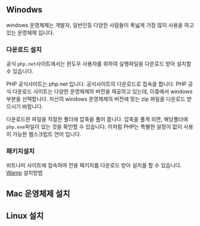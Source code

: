 ## Winodws
windows 운영체제는 개발자, 일반인등 다양한 사람들이 폭넓게 가장 많이 사용을 하고 있는 운영체제 입니다.

### 다운로드 설치
공식 `php.net`사이트에서는 윈도우 사용자를 위하여 실행파일을 다운로드 받아 설치할 수 있습니다.

PHP 공식사이트는 php.net 입니다. 공식사이트의 다운로드로 접속을 합니다. PHP 공식 다운로드 사이트는 다양한 운영체제의 버전을 제공하고 있는데, 이중에서 windows 부분을 선택합니다. 자신의 windows 운영체제의 버전에 맞는 zip 파일을 다운로드 받으시기 바랍니다.

다운로드한 파일을 적절한 폴더에 압축을 풀어 줍니다. 압축을 풀게 되면, 해당폴더에 `php.exe`파일이 있는 것을 확인할 수 있습니다.
이처럼 PHP는 특별한 설정이 없이 사용이 가능한 웹스크립트 언어 입니다.

### 패키지설치
비트나미 사이트에 접속하여 전용 패키지를 다운로드 받아 설치를 할 수 있습니다.
[Wamp](wapm) 설치방법


## Mac 운영체제 설치


## Linux 설치

